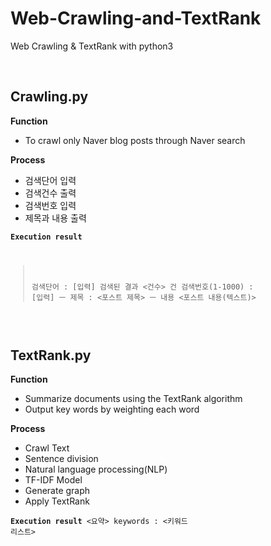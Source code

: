 # Web-Crawling-and-TextRank
Web Crawling &amp; TextRank with python3

<br>

## Crawling.py

<b>Function</b>
- To crawl only Naver blog posts through Naver search

<b>Process</b>
- 검색단어 입력
- 검색건수 출력
- 검색번호 입력
- 제목과 내용 출력

<code><pre><b>Execution result</b>
> 검색단어 : [입력]
검색된 결과 <건수> 건
> 검색번호(1-1000) : [입력]
ㅡ 제목 : <포스트 제목>
ㅡ 내용
<포스트 내용(텍스트)>
</pre></code>

<br>

## TextRank.py

<b>Function</b>
- Summarize documents using the TextRank algorithm
- Output key words by weighting each word

<b>Process</b>
- Crawl Text
- Sentence division
- Natural language processing(NLP)
- TF-IDF Model
- Generate graph
- Apply TextRank

<code><pre><b>Execution result</b>
<요약>
keywords : <키워드 리스트>
</pre></code>
